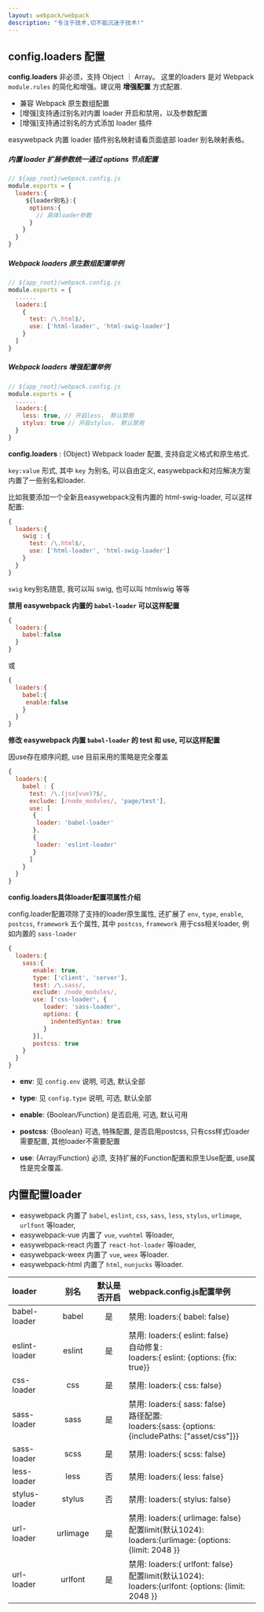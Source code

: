 ```yaml
---
layout: webpack/webpack
description: "专注于技术,切不能沉迷于技术!"
---
```



## config.loaders 配置

**config.loaders** 非必须，支持 Object ｜ Array。 这里的loaders 是对 Webpack `module.rules` 的简化和增强。建议用 **增强配置** 方式配置.  

- 兼容 Webpack 原生数组配置
- [增强]支持通过别名对内置 loader 开启和禁用，以及参数配置
- [增强]支持通过别名的方式添加 loader 插件

<div class ="easy-msg-tip">
easywebpack 内置 loader 插件别名映射请看页面底部 loader 别名映射表格。
</div>

##### 内置 loader 扩展参数统一通过 options 节点配置

```js
// ${app_root}/webpack.config.js
module.exports = {
  loaders:{
     ${loader别名}:{
      options:{
        // 具体loader参数
      }
    }
  }
}
```

##### Webpack loaders 原生数组配置举例

```js
// ${app_root}/webpack.config.js
module.exports = {
  ......
  loaders:[
    {
      test: /\.html$/,
      use: ['html-loader', 'html-swig-loader']
    }
  ]
}
```

##### Webpack loaders 增强配置举例

```js
// ${app_root}/webpack.config.js
module.exports = {
  ......
  loaders:{
    less: true, // 开启less， 默认禁用
    stylus: true // 开启stylus， 默认禁用
  }
}
```

**config.loaders** : {Object} Webpack loader 配置, 支持自定义格式和原生格式.

`key:value` 形式, 其中 `key` 为别名, 可以自由定义, easywebpack和对应解决方案内置了一些别名和loader. 

比如我要添加一个全新且easywebpack没有内置的 html-swig-loader, 可以这样配置:

```js
{
  loaders:{
    swig : {
      test: /\.html$/,
      use: ['html-loader', 'html-swig-loader']
    }
  }
}
```

`swig` key别名随意, 我可以叫 swig, 也可以叫 htmlswig 等等


**禁用 easywebpack 内置的 `babel-loader` 可以这样配置**

```js
{
  loaders:{
    babel:false
  }
}
```

或

```js
{
  loaders:{
    babel:{
     enable:false
    }
  }
}
```

**修改 easywebpack 内置 `babel-loader` 的 test 和 use,  可以这样配置**

因use存在顺序问题, use 目前采用的策略是完全覆盖

```js
{
  loaders:{
    babel : {
      test: /\.(jsx|vue)?$/,
      exclude: [/node_modules/, 'page/test'],
      use: [
       {
        loader: 'babel-loader'
       },
       {
        loader: 'eslint-loader'
       }
      ]
    }
  }
}
```

**config.loaders具体loader配置项属性介绍** 

config.loader配置项除了支持的loader原生属性, 还扩展了 `env`, `type`, `enable`, `postcss`, `framework` 五个属性, 其中 `postcss`, `framework` 用于css相关loader, 例如内置的 `sass-loader`


```js
{
  loaders:{
    sass:{
       enable: true, 
       type: ['client', 'server'],
       test: /\.sass/,
       exclude: /node_modules/,
       use: ['css-loader', {  
          loader: 'sass-loader',
          options: {
            indentedSyntax: true
          }
       }],
       postcss: true
    }
  }
}

```

- **env**: 见 `config.env` 说明, 可选, 默认全部

- **type**: 见 `config.type` 说明, 可选, 默认全部

- **enable**: {Boolean/Function} 是否启用, 可选, 默认可用

- **postcss**: {Boolean} 可选, 特殊配置, 是否启用postcss, 只有css样式loader需要配置, 其他loader不需要配置

- **use**: {Array/Function} 必须, 支持扩展的Function配置和原生Use配置, use属性是完全覆盖.


## 内置配置loader

- easywebpack 内置了 `babel`, `eslint`, `css`, `sass`, `less`, `stylus`, `urlimage`, `urlfont` 等loader,
- easywebpack-vue 内置了 `vue`, `vuehtml` 等loader,
- easywebpack-react 内置了 `react-hot-loader` 等loader,
- easywebpack-weex 内置了 `vue`, `weex` 等loader.
- easywebpack-html 内置了 `html`, `nunjucks` 等loader.


| loader              | 别名           |  默认是否开启  |  webpack.config.js配置举例   | 
| :--------            | :-----:        | :----:      |       :----             |
| babel-loader        | babel         |  是           |禁用: loaders:{ babel: false}      |
| eslint-loader       | eslint        |  是           |禁用: loaders:{ eslint: false} <br /> 自动修复:<br/> loaders:{ eslint: {options: {fix: true}} |
| css-loader          | css           |  是           |禁用: loaders:{ css: false}                         |
| sass-loader         | sass          |  是           |禁用: loaders:{ sass: false}<br/> 路径配置:<br/> loaders:{sass: {options: {includePaths: ["asset/css"]}} |
| sass-loader         | scss          |  是           |禁用: loaders:{ scss: false}                        |
| less-loader         | less          |  否           |禁用: loaders:{ less: false}                        |
| stylus-loader       | stylus        |  否           |禁用: loaders:{ stylus: false}                         | 
| url-loader          | urlimage      |  是           |禁用: loaders:{ urlimage: false} <br/> 配置limit(默认1024):<br/> loaders:{urlimage: {options: {limit: 2048 }}  | 
| url-loader          | urlfont       |  是           |禁用: loaders:{ urlfont: false} <br/> 配置limit(默认1024):<br/> loaders:{urlfont: {options: {limit: 2048 }}   | 

